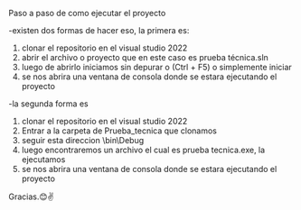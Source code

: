 Paso a paso de como ejecutar el proyecto

-existen dos formas de hacer eso, la primera es:
1. clonar el repositorio en el visual studio 2022
2. abrir el archivo o proyecto que en este caso es prueba técnica.sln
3. luego de abrirlo iniciamos sin depurar o (Ctrl + F5) o simplemente iniciar
4. se nos abrira una ventana de consola donde se estara ejecutando el proyecto

-la segunda forma es
1. clonar el repositorio en el visual studio 2022
2. Entrar a la carpeta de Prueba_tecnica que clonamos
3. seguir esta direccion \bin\Debug
4. luego encontraremos un archivo el cual es prueba tecnica.exe, la ejecutamos
5. se nos abrira una ventana de consola donde se estara ejecutando el proyecto

Gracias.😊✌️
